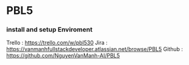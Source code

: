 # PBL5
### install and setup Enviroment
Trello : https://trello.com/w/pbl530
Jira : https://vanmanhfullstackdeveloper.atlassian.net/browse/PBL5
Github : https://github.com/NguyenVanManh-AI/PBL5
